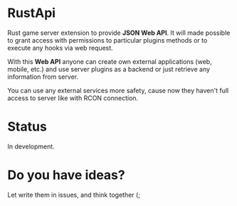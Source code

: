 # RustApi
Rust game server extension to provide **JSON Web API**.
It will made possible to grant access with permissions to particular plugins methods or to execute any hooks via web request.

With this **Web API** anyone can create own external applications (web, mobile, etc.) and use server plugins as a backend or just retrieve any information from server. 

You can use any external services more safety, cause now they haven't full access to server like with RCON connection.

# Status
In development.

# Do you have ideas?
Let write them in issues, and think together (;